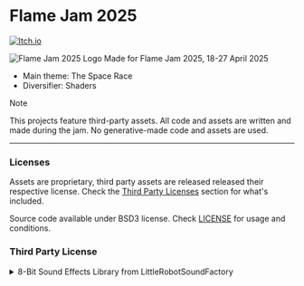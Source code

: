 # Flame Jam 2025

[![Itch.io](https://img.shields.io/badge/Itch-%23FF0B34.svg?style=for-the-badge&logo=Itch.io&logoColor=white)](https://brianwo.itch.io/enhanced)

![Flame Jam 2025 Logo](https://img.itch.zone/aW1hZ2UyL2phbS80MDQ2OTAvMjA2NTg0ODMucG5n/original/1a6hSL.png)
Made for Flame Jam 2025, 18-27 April 2025

- Main theme: The Space Race
- Diversifier: Shaders

> [!NOTE]
> This projects feature third-party assets. All code and assets are written and made during the jam. No generative-made code and assets are used.

---

### Licenses

Assets are proprietary, third party assets are released released their respective license. Check the [Third Party Licenses](#third-party-license) section for what's included.

Source code available under BSD3 license. Check [LICENSE](./LICENSE) for usage and conditions.

### Third Party License

<details>
  <summary>8-Bit Sound Effects Library from LittleRobotSoundFactory</summary>
  https://creativecommons.org/licenses/by/4.0/
</details>
